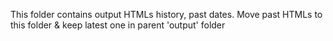 This folder contains output HTMLs history, past dates.
Move past HTMLs to this folder & keep latest one in parent 'output' folder
